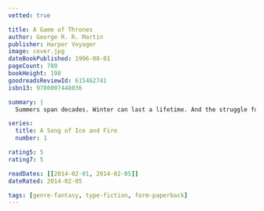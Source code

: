 ```yaml
---
vetted: true

title: A Game of Thrones
author: George R. R. Martin
publisher: Harper Voyager
image: cover.jpg
dateBookPublished: 1996-08-01
pageCount: 780
bookHeight: 198
goodreadsReviewId: 615462741
isbn13: 9780007448036

summary: |
  Summers span decades. Winter can last a lifetime. And the struggle for the Iron Throne has begun. As Warden of the north, Lord Eddard Stark counts it a curse when King Robert bestows on him the office of the Hand. His honour weighs him down at court where a true man does what he will, not what he must, and a dead enemy is a thing of beauty. The old gods have no power in the south, Stark’s family is split and there is treachery at court. Worse, the vengeance-mad heir of the deposed Dragon King has grown to maturity in exile in the Free Cities. He claims the Iron Throne.

series:
  title: A Song of Ice and Fire
  number: 1

rating5: 5
rating7: 5

readDates: [[2014-02-01, 2014-02-05]]
dateRated: 2014-02-05

tags: [genre-fantasy, type-fiction, form-paperback]
---
```

